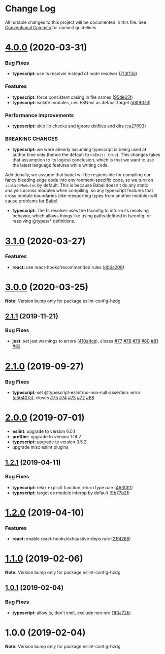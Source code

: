 # Change Log

All notable changes to this project will be documented in this file.
See [Conventional Commits](https://conventionalcommits.org) for commit guidelines.

# [4.0.0](https://github.com/hzdg/linter-configs/compare/eslint-config-hzdg@3.1.0...eslint-config-hzdg@4.0.0) (2020-03-31)


### Bug Fixes

* **typescript:** use ts resolver instead of node resolver ([71df13d](https://github.com/hzdg/linter-configs/commit/71df13d))


### Features

* **typescript:** force consistent casing in file names ([95de65f](https://github.com/hzdg/linter-configs/commit/95de65f))
* **typescript:** isolate modules, ues ESNext as default target ([d8f9073](https://github.com/hzdg/linter-configs/commit/d8f9073))


### Performance Improvements

* **typescript:** skip lib checks and ignore dotfiles and dirs ([ca27093](https://github.com/hzdg/linter-configs/commit/ca27093))


### BREAKING CHANGES

* **typescript:** we were already assuming typescript is being used
at author time only (hence the default to `noEmit: true`). This
changes takes that assumption to its logical conclusion, which is
that we want to use the latest language features while writing code.

Additionally, we assume that babel will be responsible for compiling
our fancy bleeding edge code into environment-specific code, so
we turn on `isolateModules` by default. This is because Babel
doesn't do any static analysis across modules when compiling,
so any typescript features that cross module boundaries
(like reexporting types from another module) will cause problems
for Babel.
* **typescript:** The ts resolver uses the tsconfig to inform its
resolving behavior, which allows things like using paths defined
in tsconfig, or resolving @types/* definitions.





# [3.1.0](https://github.com/hzdg/linter-configs/compare/eslint-config-hzdg@3.0.0...eslint-config-hzdg@3.1.0) (2020-03-27)


### Features

* **react:** use react-hooks/recommended rules ([db6a206](https://github.com/hzdg/linter-configs/commit/db6a206))





# [3.0.0](https://github.com/hzdg/linter-configs/compare/eslint-config-hzdg@2.1.1...eslint-config-hzdg@3.0.0) (2020-03-25)

**Note:** Version bump only for package eslint-config-hzdg





## [2.1.1](https://github.com/hzdg/linter-configs/compare/eslint-config-hzdg@2.1.0...eslint-config-hzdg@2.1.1) (2019-11-21)


### Bug Fixes

* **jest:** set jest warnings to errors ([410a4ce](https://github.com/hzdg/linter-configs/commit/410a4ce)), closes [#77](https://github.com/hzdg/linter-configs/issues/77) [#78](https://github.com/hzdg/linter-configs/issues/78) [#79](https://github.com/hzdg/linter-configs/issues/79) [#80](https://github.com/hzdg/linter-configs/issues/80) [#81](https://github.com/hzdg/linter-configs/issues/81) [#82](https://github.com/hzdg/linter-configs/issues/82)





# [2.1.0](https://github.com/hzdg/linter-configs/compare/eslint-config-hzdg@2.0.0...eslint-config-hzdg@2.1.0) (2019-09-27)


### Bug Fixes

* **typescript:** set @typescript-eslint/no-non-null-assertion: error ([a50407c](https://github.com/hzdg/linter-configs/commit/a50407c)), closes [#75](https://github.com/hzdg/linter-configs/issues/75) [#74](https://github.com/hzdg/linter-configs/issues/74) [#73](https://github.com/hzdg/linter-configs/issues/73) [#72](https://github.com/hzdg/linter-configs/issues/72) [#68](https://github.com/hzdg/linter-configs/issues/68)





# [2.0.0](https://github.com/hzdg/linter-configs/compare/eslint-config-hzdg@2.0.0-alpha.0...eslint-config-hzdg@2.0.0) (2019-07-01)

* **eslint:** upgrade to version 6.0.1
* **prettier:** upgrade to version 1.18.2
* **typescript:** upgrade to version 3.5.2
* upgrade misc eslint plugins





## [1.2.1](https://github.com/hzdg/linter-configs/compare/eslint-config-hzdg@1.2.0...eslint-config-hzdg@1.2.1) (2019-04-11)


### Bug Fixes

* **typescript:** relax explicit function return type rule ([463f3ff](https://github.com/hzdg/linter-configs/commit/463f3ff))
* **typescript:** target es module interop by default ([9b77b2f](https://github.com/hzdg/linter-configs/commit/9b77b2f))





# [1.2.0](https://github.com/hzdg/linter-configs/compare/eslint-config-hzdg@1.1.0...eslint-config-hzdg@1.2.0) (2019-04-10)


### Features

* **react:** enable react-hooks/exhaustive-deps rule ([21f4289](https://github.com/hzdg/linter-configs/commit/21f4289))





# [1.1.0](https://github.com/hzdg/linter-configs/compare/eslint-config-hzdg@1.0.1...eslint-config-hzdg@1.1.0) (2019-02-06)

**Note:** Version bump only for package eslint-config-hzdg





## [1.0.1](https://github.com/hzdg/linter-configs/compare/eslint-config-hzdg@1.0.0...eslint-config-hzdg@1.0.1) (2019-02-04)


### Bug Fixes

* **typescript:** allow js, don't emit, exclude non-src ([1f0a72b](https://github.com/hzdg/linter-configs/commit/1f0a72b))





# 1.0.0 (2019-02-04)

**Note:** Version bump only for package eslint-config-hzdg
